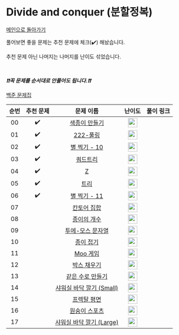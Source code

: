 # Divide and conquer (분할정복)

[메인으로 돌아가기](https://github.com/tony9402/baekjoon)

풀어보면 좋을 문제는 추천 문제에 체크(:heavy_check_mark:) 해놨습니다.

추천 문제 아닌 나머지는 나머지를 난이도 섞었습니다.

<br>

***❗️❗️꼭 문제를 순서대로 안풀어도 됩니다.❗️❗️***

[백준 문제집](https://www.acmicpc.net/workbook/view/7275)

|          순번          |        추천 문제         |        문제 이름         |         난이도          |        풀이 링크         |
| :-----: | :-----: | :-----: | :-----: | :-----: |
| 00 |  :heavy_check_mark:  | <a href="http://boj.kr/2630" target="_blank">색종이 만들기</a> | <img height="25px" width="25px=" src="https://static.solved.ac/tier_small/8.svg"/> |                      |
| 01 |  :heavy_check_mark:  | <a href="http://boj.kr/17829" target="_blank">222-풀링</a> | <img height="25px" width="25px=" src="https://static.solved.ac/tier_small/9.svg"/> |                      |
| 02 |  :heavy_check_mark:  | <a href="http://boj.kr/2447" target="_blank">별 찍기 - 10</a> | <img height="25px" width="25px=" src="https://static.solved.ac/tier_small/10.svg"/> |                      |
| 03 |  :heavy_check_mark:  | <a href="http://boj.kr/1992" target="_blank">쿼드트리</a> | <img height="25px" width="25px=" src="https://static.solved.ac/tier_small/10.svg"/> |                      |
| 04 |  :heavy_check_mark:  | <a href="http://boj.kr/1074" target="_blank">Z</a> | <img height="25px" width="25px=" src="https://static.solved.ac/tier_small/10.svg"/> |                      |
| 05 |  :heavy_check_mark:  | <a href="http://boj.kr/4256" target="_blank">트리</a> | <img height="25px" width="25px=" src="https://static.solved.ac/tier_small/12.svg"/> |                      |
| 06 |  :heavy_check_mark:  | <a href="http://boj.kr/2448" target="_blank">별 찍기 - 11</a> | <img height="25px" width="25px=" src="https://static.solved.ac/tier_small/12.svg"/> |                      |
| 07 |                      | <a href="http://boj.kr/4779" target="_blank">칸토어 집합</a> | <img height="25px" width="25px=" src="https://static.solved.ac/tier_small/8.svg"/> |                      |
| 08 |                      | <a href="http://boj.kr/1780" target="_blank">종이의 개수</a> | <img height="25px" width="25px=" src="https://static.solved.ac/tier_small/9.svg"/> |                      |
| 09 |                      | <a href="http://boj.kr/18222" target="_blank">투에-모스 문자열</a> | <img height="25px" width="25px=" src="https://static.solved.ac/tier_small/9.svg"/> |                      |
| 10 |                      | <a href="http://boj.kr/1802" target="_blank">종이 접기</a> | <img height="25px" width="25px=" src="https://static.solved.ac/tier_small/9.svg"/> |                      |
| 11 |                      | <a href="http://boj.kr/5904" target="_blank">Moo 게임</a> | <img height="25px" width="25px=" src="https://static.solved.ac/tier_small/10.svg"/> |                      |
| 12 |                      | <a href="http://boj.kr/1493" target="_blank">박스 채우기</a> | <img height="25px" width="25px=" src="https://static.solved.ac/tier_small/11.svg"/> |                      |
| 13 |                      | <a href="http://boj.kr/2374" target="_blank">같은 수로 만들기</a> | <img height="25px" width="25px=" src="https://static.solved.ac/tier_small/11.svg"/> |                      |
| 14 |                      | <a href="http://boj.kr/14600" target="_blank">샤워실 바닥 깔기 (Small)</a> | <img height="25px" width="25px=" src="https://static.solved.ac/tier_small/12.svg"/> |                      |
| 15 |                      | <a href="http://boj.kr/1030" target="_blank">프렉탈 평면</a> | <img height="25px" width="25px=" src="https://static.solved.ac/tier_small/13.svg"/> |                      |
| 16 |                      | <a href="http://boj.kr/16438" target="_blank">원숭이 스포츠</a> | <img height="25px" width="25px=" src="https://static.solved.ac/tier_small/13.svg"/> |                      |
| 17 |                      | <a href="http://boj.kr/14601" target="_blank">샤워실 바닥 깔기 (Large)</a> | <img height="25px" width="25px=" src="https://static.solved.ac/tier_small/15.svg"/> |                      |
